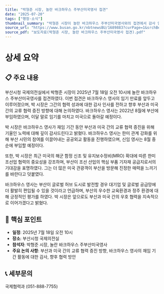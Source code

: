 ```yaml
---
title: "박형준 시장, 놀란 바크하우스 주부산미국영사 접견"
date: "2025-07-20"
tags: ["행정·소식"]
thumbnail_summary: "박형준 시장이 놀란 바크하우스 주부산미국영사와의 접견에서 감사 인사를 전하고 협력 방안을 논의했습니다."
source_url: "https://www.busan.go.kr/nbtnewsBU/1689883?curPage=1&srchBeginDt=&srchEndDt=&srchKey=&srchText="
source_pdf: "보도자료(박형준 시장, 놀란 바크하우스 주부산미국영사 접견).pdf"
---
```


# 상세 요약

## 📋 주요 내용
부산시청 국제의전실에서 박형준 시장이 2025년 7월 18일 오전 10시에 놀란 바크하우스 주부산미국영사를 접견하였다. 이번 접견은 바크하우스 영사의 임기 만료를 앞두고 이루어졌으며, 박 시장은 그간의 협력 성과에 대한 감사 인사를 전하고 향후 부산과 미국 간의 교류 협력 증진 방향에 대해 논의하였다. 바크하우스 영사는 2022년 8월에 부산에 부임하였으며, 이달 말로 임기를 마치고 미국으로 돌아갈 예정이다.

박 시장은 바크하우스 영사가 재임 기간 동안 부산과 미국 간의 교류 협력 증진을 위해 기울인 노력에 대해 깊이 감사드린다고 밝혔다. 바크하우스 영사는 한미 관계 강화를 위해 부산 시민의 참여를 이끌어내는 공공외교 활동을 진행하였으며, 신임 영사는 8월 중순에 부임할 예정이다.

또한, 박 시장은 최근 미국의 해군 함정 신조 및 유지보수정비(MRO) 확대에 따른 한미 조선업 협력의 중요성을 강조하며, 부산이 조선 산업의 핵심 부품 기자재 공급지로서의 기대감을 표명하였다. 그는 더 많은 미국 관광객이 부산을 방문해 진정한 매력을 느끼기를 바란다고 덧붙였다.

바크하우스 영사는 부산이 글로벌 허브 도시로 발전할 경우 대기업 및 글로벌 공급망에 더 활발히 편입될 수 있을 것이라고 언급하며, 부산의 우수한 교육환경과 정주 환경에 대해 긍정적인 평가를 하였다. 박 시장은 앞으로도 부산과 미국 간의 우호 협력을 지속적으로 이어가겠다고 밝혔다.

## 🎯 핵심 포인트
- **일정**: 2025년 7월 18일 오전 10시
- **장소**: 부산시청 국제의전실
- **참석자**: 박형준 시장, 놀란 바크하우스 주부산미국영사
- **주요 논의 사항**: 부산과 미국 간의 교류 협력 증진 방향, 바크하우스 영사의 재임 기간 활동에 대한 감사, 향후 협력 방안

## 📞 세부문의
국제협력과 (051-888-7755)